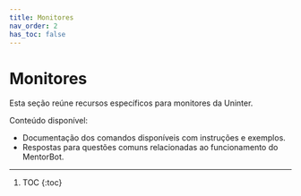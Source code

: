 ```yaml
---
title: Monitores
nav_order: 2
has_toc: false
---
```


# Monitores

Esta seção reúne recursos específicos para monitores da Uninter.

Conteúdo disponível:
- Documentação dos comandos disponíveis com instruções e exemplos.
- Respostas para questões comuns relacionadas ao funcionamento do MentorBot.

---

1. TOC
{:toc}
